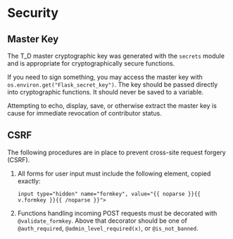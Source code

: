 # Security

## Master Key

The T_D master cryptographic key was generated with the `secrets` module and is appropriate for cryptographically secure functions.

If you need to sign something, you may access the master key with `os.environ.get("Flask_secret_key")`. The key should be passed directly into cryptographic functions. It should never be saved to a variable.

Attempting to echo, display, save, or otherwise extract the master key is cause for immediate revocation of contributor status.

## CSRF

The following procedures are in place to prevent cross-site request forgery (CSRF).

1. All forms for user input must include the following element, copied exactly:

    `input type="hidden" name="formkey", value="{{ noparse }}{{ v.formkey }}{{ /noparse }}">`
    
2. Functions handling incoming POST requests must be decorated with `@validate_formkey`. Above that decorator should be one of `@auth_required`, `@admin_level_required(x)`, or `@is_not_banned`.
